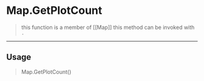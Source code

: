 # Map.GetPlotCount
> this function is a member of [[Map]]
> this method can be invoked with `.`
-----
## Usage
> Map.GetPlotCount()

